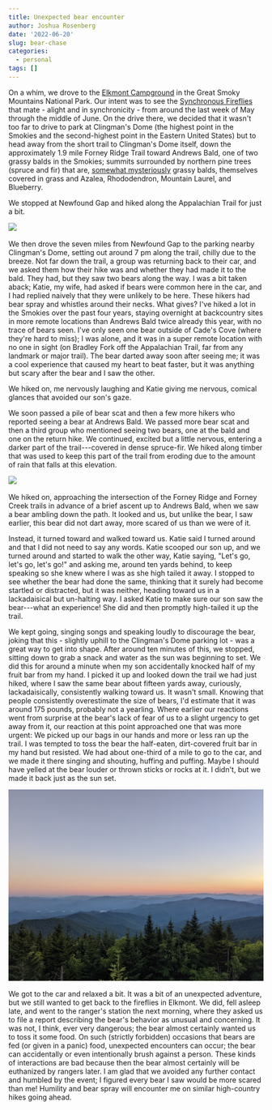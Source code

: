 ```yaml
---
title: Unexpected bear encounter
author: Joshua Rosenberg
date: '2022-06-20'
slug: bear-chase
categories:
  - personal
tags: []
---
```


On a whim, we drove to the [Elkmont Campground](https://www.recreation.gov/camping/campgrounds/232487) in the Great Smoky Mountains National Park. Our intent was to see the [Synchronous Fireflies](https://www.nps.gov/grsm/learn/nature/fireflies.htm) that mate - alight and in synchronicity - from around the last week of May through the middle of June. On the drive there, we decided that it wasn't too far to drive to park at Clingman's Dome (the highest point in the Smokies and the second-highest point in the Eastern United States) but to head away from the short trail to Clingman's Dome itself, down the approximately 1.9 mile Forney Ridge Trail toward Andrews Bald, one of two grassy balds in the Smokies; summits surrounded by northern pine trees (spruce and fir) that are, [somewhat mysteriously](https://en.wikipedia.org/wiki/Appalachian_balds) grassy balds, themselves covered in grass and Azalea, Rhododendron, Mountain Laurel, and Blueberry.

We stopped at Newfound Gap and hiked along the Appalachian Trail for just a bit.

![](images/at.jpg)

We then drove the seven miles from Newfound Gap to the parking nearby Clingman's Dome, setting out around 7 pm along the trail, chilly due to the breeze. Not far down the trail, a group was returning back to their car, and we asked them how their hike was and whether they had made it to the bald. They had, but they saw two bears along the way. I was a bit taken aback; Katie, my wife, had asked if bears were common here in the car, and I had replied naively that they were unlikely to be here. These hikers had bear spray and whistles around their necks. What gives? I've hiked a lot in the Smokies over the past four years, staying overnight at backcountry sites in more remote locations than Andrews Bald twice already this year, with no trace of bears seen. I've only seen one bear outside of Cade's Cove (where they're hard to miss); I was alone, and it was in a super remote location with no one in sight (on Bradley Fork off the Appalachian Trail, far from any landmark or major trail). The bear darted away soon after seeing me; it was a cool experience that caused my heart to beat faster, but it was anything but scary after the bear and I saw the other.

We hiked on, me nervously laughing and Katie giving me nervous, comical glances that avoided our son's gaze. 

We soon passed a pile of bear scat and then a few more hikers who reported seeing a bear at Andrews Bald. We passed more bear scat and then a third group who mentioned seeing two bears, one at the bald and one on the return hike. We continued, excited but a little nervous, entering a darker part of the trail---covered in dense spruce-fir. We hiked along timber that was used to keep this part of the trail from eroding due to the amount of rain that falls at this elevation. 

![](images/boards.jpg)

We hiked on, approaching the intersection of the Forney Ridge and Forney Creek trails in advance of a brief ascent up to Andrews Bald, when we saw a bear ambling down the path. It looked and us, but unlike the bear, I saw earlier, this bear did not dart away, more scared of us than we were of it. 

Instead, it turned toward and walked toward us. Katie said I turned around and that I did not need to say any words. Katie scooped our son up, and we turned around and started to walk the other way, Katie saying, "Let's go, let's go, let's go!" and asking me, around ten yards behind, to keep speaking so she knew where I was as she high tailed it away. I stopped to see whether the bear had done the same, thinking that it surely had become startled or distracted, but it was neither, heading toward us in a lackadaisical but un-halting way. I asked Katie to make sure our son saw the bear---what an experience! She did and then promptly high-tailed it up the trail. 

We kept going, singing songs and speaking loudly to discourage the bear, joking that this - slightly uphill to the Clingman's Dome parking lot - was a great way to get into shape. After around ten minutes of this, we stopped, sitting down to grab a snack and water as the sun was beginning to set. We did this for around a minute when my son accidentally knocked half of my fruit bar from my hand. I picked it up and looked down the trail we had just hiked, where I saw the same bear about fifteen yards away, curiously, lackadaisically, consistently walking toward us. It wasn't small. Knowing that people consistently overestimate the size of bears, I'd estimate that it was around 175 pounds, probably not a yearling. Where earlier our reactions went from surprise at the bear's lack of fear of us to a slight urgency to get away from it, our reaction at this point approached one that was more urgent: We picked up our bags in our hands and more or less ran up the trail. I was tempted to toss the bear the half-eaten, dirt-covered fruit bar in my hand but resisted. We had about one-third of a mile to go to the car, and we made it there singing and shouting, huffing and puffing. Maybe I should have yelled at the bear louder or thrown sticks or rocks at it. I didn't, but we made it back just as the sun set.

![](images/sunset.jpg)

We got to the car and relaxed a bit. It was a bit of an unexpected adventure, but we still wanted to get back to the fireflies in Elkmont. We did, fell asleep late, and went to the ranger's station the next morning, where they asked us to file a report describing the bear's behavior as unusual and concerning. It was not, I think, ever very dangerous; the bear almost certainly wanted us to toss it some food. On such (strictly forbidden) occasions that bears are fed (or given in a panic) food, unexpected encounters can occur; the bear can accidentally or even intentionally brush against a person. These kinds of interactions are bad because then the bear almost certainly will be euthanized by rangers later. I am glad that we avoided any further contact and humbled by the event; I figured every bear I saw would be more scared than me! Humility and bear spray will encounter me on similar high-country hikes going ahead.
